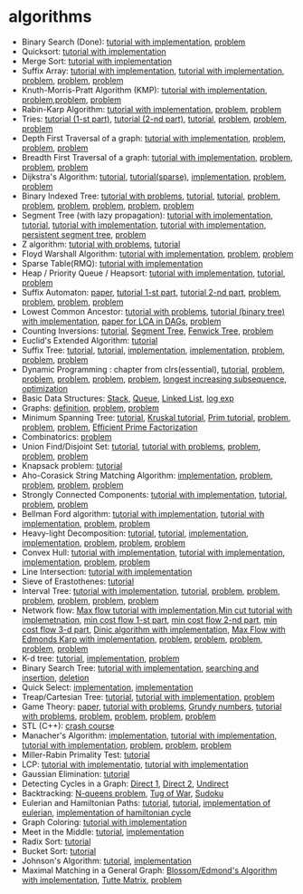 # algorithms

* Binary Search (Done): [tutorial with implementation](http://geeksquiz.com/binary-search/), [problem](http://www.spoj.com/problems/AGGRCOW)
* Quicksort: [tutorial with implementation](http://www.geeksforgeeks.org/quick-sort/)
* Merge Sort: [tutorial with implementation](http://www.geeksforgeeks.org/merge-sort/)
* Suffix Array: [tutorial with implementation](https://discuss.codechef.com/questions/21385/a-tutorial-on-suffix-arrays), [tutorial with implementation](https://apps.topcoder.com/forums/;jsessionid=BC99925E58CB2628CA9AA3AFC13F6593?module=Thread&start=0&threadID=627379), [problem](http://www.spoj.com/problems/SUBST1/), [problem](https://www.codechef.com/problems/MOU1H), [problem](https://www.codechef.com/problems/TASTR)
* Knuth-Morris-Pratt Algorithm (KMP): [tutorial with implementation](http://www.geeksforgeeks.org/searching-for-patterns-set-2-kmp-algorithm), [problem](https://www.codechef.com/problems/TASHIFT),[problem](https://www.codechef.com/problems/KAN13C), [problem](https://www.codechef.com/problems/TRSUBTR)
* Rabin-Karp Algorithm: [tutorial with implementation](http://www.geeksforgeeks.org/searching-for-patterns-set-3-rabin-karp-algorithm/), [problem](https://www.codechef.com/problems/SSTORY), [problem](http://codeforces.com/problemset/problem/271/D)
* Tries: [tutorial (1-st part)](http://www.geeksforgeeks.org/trie-insert-and-search/), [tutorial (2-nd part)](http://www.geeksforgeeks.org/trie-delete/), [tutorial](https://threads-iiith.quora.com/Tutorial-on-Trie-and-example-problems), [problem](http://www.spoj.com/problems/SUBXOR/), [problem](https://icpcarchive.ecs.baylor.edu/index.php?Itemid=8&category=345&option=com_onlinejudge&page=show_problem&problem=2683), [problem](https://www.codechef.com/problems/EST)
* Depth First Traversal of a graph: [tutorial with implementation](http://www.geeksforgeeks.org/depth-first-traversal-for-a-graph/), [problem](http://www.spoj.com/problems/PARADOX/), [problem](http://www.spoj.com/problems/BUGLIFE/), [problem](http://www.spoj.com/problems/PT07Z/)
* Breadth First Traversal of a graph: [tutorial with implementation](http://www.geeksforgeeks.org/breadth-first-traversal-for-a-graph/), [problem](http://www.codechef.com/problems/DIGJUMP), [problem](http://www.spoj.com/problems/ONEZERO/), [problem](http://www.spoj.com/problems/NAKANJ/)
* Dijkstra's Algorithm: [tutorial](http://e-maxx.ru/algo/dijkstra), [tutorial(sparse)](http://e-maxx.ru/algo/dijkstra_sparse), [implementation](http://zobayer.blogspot.ru/2009/12/dijkstras-algorithm-in-c.html), [problem](http://www.spoj.com/problems/EZDIJKST/), [problem](http://www.spoj.com/problems/SHPATH/)
* Binary Indexed Tree: [tutorial with problems](https://www.topcoder.com/community/data-science/data-science-tutorials/binary-indexed-trees/), [tutorial](http://codeforces.com/blog/entry/619), [tutorial](https://stackoverflow.com/questions/15439233/bitusing-a-binary-indexed-tree), [problem](http://www.spoj.com/problems/HORRIBLE/), [problem](http://www.spoj.com/problems/YODANESS/), [problem](http://www.spoj.com/problems/INVCNT/), [problem](http://www.spoj.com/problems/NICEDAY/), [problem](http://www.spoj.com/problems/CTRICK/), [problem](http://www.spoj.com/problems/DQUERY/)
* Segment Tree (with lazy propagation): [tutorial with implementation](http://se7so.blogspot.ru/2012/12/segment-trees-and-lazy-propagation.html), [tutorial](https://discuss.codechef.com/questions/38770/lazy-propagation), [tutorial with implementation](http://letuskode.blogspot.ru/2013/01/segtrees.html), [tutorial with implementation](http://e-maxx.ru/algo/segment_tree), [persistent segment tree](https://blog.anudeep2011.com/persistent-segment-trees-explained-with-spoj-problems/), [problem](http://www.spoj.com/problems/HORRIBLE/)
* Z algorithm: [tutorial with problems](http://codeforces.com/blog/entry/3107), [tutorial](https://www.cs.umd.edu/class/fall2011/cmsc858s/Lec02-zalg.pdf)
* Floyd Warshall Algorithm: [tutorial with implementation](http://www.geeksforgeeks.org/dynamic-programming-set-16-floyd-warshall-algorithm/), [problem](http://www.spoj.com/problems/AMR11F/), [problem](http://community.topcoder.com/stat?c=problem_statement&pm=2356)
* Sparse Table(RMQ): [tutorial with implementation](https://mayanknatani.wordpress.com/2013/07/15/range-minimum-query/)
* Heap / Priority Queue / Heapsort: [tutorial with implementation](http://www.sourcetricks.com/2011/06/c-heaps.html#.Wd4AYNNJbVp), [tutorial](http://pages.cs.wisc.edu/~vernon/cs367/notes/11.PRIORITY-Q.html), [problem](http://www.codechef.com/problems/REVERSE)
* Suffix Automaton: [paper](http://www.cs.nyu.edu/~mohri/pub/nfac.pdf), [tutorial 1-st part](http://www.geeksforgeeks.org/searching-for-patterns-set-5-finite-automata/), [tutorial 2-nd part](http://www.geeksforgeeks.org/pattern-searching-set-5-efficient-constructtion-of-finite-automata/), [problem](http://www.codechef.com/problems/SUBQUERY), [problem](http://www.codechef.com/problems/TSUBSTR), [problem](http://www.codechef.com/problems/SSTORY), [problem](http://www.codechef.com/problems/MOU1H)
* Lowest Common Ancestor: [tutorial with problems](http://www.topcoder.com/tc?d1=tutorials&d2=lowestCommonAncestor&module=Static), [tutorial (binary tree) with implementation](http://www.geeksforgeeks.org/lowest-common-ancestor-binary-tree-set-1/), [paper for LCA in DAGs](http://ab.inf.uni-tuebingen.de/people/fischer/lsa.pdf), [problem](http://www.codechef.com/LTIME14/problems/TALCA)
* Counting Inversions: [tutorial](http://www.geeksforgeeks.org/counting-inversions/), [Segment Tree](https://www.quora.com/How-to-count-inversions-using-Segment-Tree-of-a-given-array), [Fenwick Tree](http://pavelsimo.blogspot.in/2012/09/counting-inversions-in-array-using-BIT.html), [problem](http://www.codechef.com/problems/DYNAINV)
* Euclid's Extended Algorithm: [tutorial](http://discuss.codechef.com/questions/20842/a-tutorial-on-the-extended-euclids-algorithm)
* Suffix Tree: [tutorial](http://stackoverflow.com/questions/9452701/ukkonens-suffix-tree-algorithm-in-plain-english), [tutorial](http://www.cise.ufl.edu/~sahni/dsaaj/enrich/c16/suffix.htm), [implementation](http://marknelson.us/attachments/1996/suffix-trees/stree2006.cpp), [implementation](http://www.sanfoundry.com/cpp-program-implement-suffix-tree/), [problem](http://www.spoj.com/problems/LCS/), [problem](http://www.codechef.com/OCT11/problems/REPSTR), [problem](http://www.spoj.com/problems/BEADS/)
* Dynamic Programming : chapter from clrs(essential), [tutorial](https://www.quora.com/Are-there-any-good-resources-or-tutorials-for-dynamic-programming-DP-besides-the-TopCoder-tutorial), [problem](http://www.codechef.com/problems/LEPAINT), [problem](http://www.codechef.com/problems/MAXPR), [problem](http://www.codechef.com/problems/COINS), [problem](http://discuss.codechef.com/questions/47239/frogv-editorial), [problem](), [longest increasing subsequence](http://www.geeksforgeeks.org/longest-monotonically-increasing-subsequence-size-n-log-n/), [optimization](http://codeforces.com/blog/entry/8219)
* Basic Data Structures: [Stack](https://www.cs.bu.edu/teaching/c/stack/array/), [Queue](http://geeksquiz.com/queue-set-1introduction-and-array-implementation/), [Linked List](http://codingfreak.blogspot.com/2009/08/implementation-of-singly-linked-list-in.html), [log exp](http://discuss.codechef.com/questions/20451/a-tutorial-on-fast-modulo-multiplication-exponential-squaring)
* Graphs: [definition](http://discuss.codechef.com/questions/17801/introduction-to-graphs-definitions-traversal-depth-first-search), [problem](http://www.codechef.com/problems/DIREL), [problem](http://www.codechef.com/problems/DRGHTS)
* Minimum Spanning Tree: [tutorial](https://www.ics.uci.edu/~eppstein/161/960206.html), [Kruskal tutorial](http://www.geeksforgeeks.org/greedy-algorithms-set-2-kruskals-minimum-spanning-tree-mst/), [Prim tutorial](http://www.geeksforgeeks.org/greedy-algorithms-set-5-prims-minimum-spanning-tree-mst-2/), [problem](http://www.spoj.com/problems/MST/), [problem](http://www.spoj.com/problems/CSTREET/), [problem](http://www.spoj.com/problems/BLINNET/), [Efficient Prime Factorization](http://www.geeksforgeeks.org/print-all-prime-factors-of-a-given-number/)
* Combinatorics: [problem](http://www.codechef.com/problems/BINTOUR)
* Union Find/Disjoint Set: [tutorial](http://www.cs.cornell.edu/~wdtseng/icpc/notes/graph_part4.pdf), [tutorial with problems](http://community.topcoder.com/tc?d1=tutorials&d2=disjointDataStructure&module=Static), [problem](http://www.codechef.com/problems/DISHOWN), [problem](http://www.spoj.com/problems/BLINNET/), [problem](http://www.spoj.com/problems/CHAIN/)
* Knapsack problem: [tutorial](http://www.geeksforgeeks.org/dynamic-programming-set-10-0-1-knapsack-problem/)
* Aho-Corasick String Matching Algorithm: [implementation](https://gist.github.com/andmej/1233426), [problem](http://www.codechef.com/problems/FAVNUM), [problem](http://community.topcoder.com/stat?c=problem_statement&pm=11514&rd=14544), [problem](http://community.topcoder.com/stat?c=problem_statement&pm=6017), [problem](http://www.spoj.com/problems/WPUZZLES/)
* Strongly Connected Components: [tutorial with implementation](http://www.geeksforgeeks.org/strongly-connected-components/), [tutorial](http://www.cs.berkeley.edu/~vazirani/s99cs170/notes/lec12.pdf), [problem](http://www.spoj.com/problems/BOTTOM/), [problem](http://www.spoj.com/problems/BREAK/)
* Bellman Ford algorithm: [tutorial with implementation](http://www.geeksforgeeks.org/dynamic-programming-set-23-bellman-ford-algorithm/), [tutorial with implementation](http://compprog.wordpress.com/2007/11/29/one-source-shortest-path-the-bellman-ford-algorithm/), [problem](http://community.topcoder.com/stat?c=problem_statement&pm=10580), [problem](http://codeforces.com/problemset/problem/346/D)
* Heavy-light Decomposition: [tutorial](http://blog.anudeep2011.com/heavy-light-decomposition/), [tutorial](http://wcipeg.com/wiki/Heavy-light_decomposition), [implementation](https://apps.topcoder.com/forums/?mc=8&module=Thread&start=0&threadID=796128), [implementation](http://pastie.org/private/ozpqitws20ylrj8a57tog#), [problem](http://www.spoj.com/problems/QTREE6/), [problem](http://www.codechef.com/problems/PUSHFLOW), [problem](http://www.codechef.com/problems/GERALD2)
* Convex Hull: [tutorial with implementation](http://www.geeksforgeeks.org/convex-hull-set-1-jarviss-algorithm-or-wrapping/), [tutorial with implementation](http://www.geeksforgeeks.org/convex-hull-set-2-graham-scan/), [implementation](http://stanford.edu/~liszt90/acm/notebook.html#file8), [problem](http://codeforces.com/problemset/problem/166/B), [problem](http://acm.timus.ru/problem.aspx?num=1185&space=1)
* Line Intersection: [tutorial with implementation](http://www.geeksforgeeks.org/check-if-two-given-line-segments-intersect/)
* Sieve of Erastothenes: [tutorial](http://www.geeksforgeeks.org/sieve-of-eratosthenes/)
* Interval Tree: [tutorial with implementation](http://www.geeksforgeeks.org/interval-tree/), [tutorial](http://www.dgp.toronto.edu/people/JamesStewart/378notes/22intervals/), [problem](http://www.codechef.com/problems/FLIPCOIN/), [problem](http://www.spoj.com/problems/THRBL/), [problem](http://www.spoj.com/problems/LITE/), [problem](http://www.spoj.com/problems/FREQUENT/), [problem](http://www.spoj.com/problems/GSS1/), [problem](http://www.spoj.com/problems/GSS3/)
* Network flow: [Max flow tutorial with implementation](http://www.geeksforgeeks.org/ford-fulkerson-algorithm-for-maximum-flow-problem/),[Min cut tutorial with implemetnation](http://www.geeksforgeeks.org/minimum-cut-in-a-directed-graph/), [min cost flow 1-st part](http://community.topcoder.com/tc?d1=tutorials&d2=minimumCostFlow1&module=Static), [min cost flow 2-nd part](http://help.topcoder.com/data-science/competing-in-algorithm-challenges/algorithm-tutorials/minimum-cost-flow-part-2-algorithms/), [min cost flow 3-d part](http://help.topcoder.com/data-science/competing-in-algorithm-challenges/algorithm-tutorials/minimum-cost-flow-part-3-applications/), [Dinic algorithm with implementation](http://e-maxx.ru/algo/dinic), [Max Flow with Edmonds Karp with implementation](http://e-maxx.ru/algo/edmonds_karp), [problem](http://www.codechef.com/problems/TWOCOMP), [problem](http://www.codechef.com/problems/LONGART), [problem](http://www.spoj.com/problems/EN/), [problem](http://www.spoj.com/problems/SCITIES/), [problem](http://www.spoj.com/problems/TOURS/)  
* K-d tree: [tutorial](http://web.stanford.edu/class/cs106l/handouts/assignment-3-kdtree.pdf), [implementation](http://rosettacode.org/wiki/K-d_tree), [problem](http://www.spoj.com/problems/GANNHAT/)
* Binary Search Tree: [tutorial with implementation](http://www.sourcetricks.com/2011/06/binary-search-trees-in-c.html#.U--wAvmSzfc), [searching and insertion](http://geeksquiz.com/binary-search-tree-set-1-search-and-insertion/), [deletion](http://geeksquiz.com/binary-search-tree-set-2-delete/)
* Quick Select: [implementation](http://www.sourcetricks.com/2011/06/quick-select.html#.U_CQ0_mSzfc), [implementation](http://rosettacode.org/wiki/Quickselect_algorithm#C.2B.2B)
* Treap/Cartesian Tree: [tutorial](http://habrahabr.ru/post/101818/), [tutorial with implementation](http://e-maxx.ru/algo/treap), [problem](http://www.codechef.com/problems/CARDSHUF/)
* Game Theory: [paper](http://www.math.ucla.edu/~tom/Game_Theory/comb.pdf), [tutorial with problems](https://www.topcoder.com/community/data-science/data-science-tutorials/algorithm-games/), [Grundy numbers](http://letuskode.blogspot.ch/2014/08/grundy-numbers.html), [tutorial with problems](http://www.codechef.com/wiki/tutorial-game-theory), [problem](http://www.spoj.com/problems/MCOINS/), [problem](http://www.spoj.com/problems/RESN04/), [problem](http://www.spoj.com/problems/PEBBMOV/), [problem](http://codeforces.com/contest/87/problem/C)
* STL (C++): [crash course](https://community.topcoder.com/tc?d1=features&d2=082803&module=Static)
* Manacher's Algorithm: [implementation](http://leetcode.com/2011/11/longest-palindromic-substring-part-ii.html), [tutorial with implementation](http://tristan-interview.blogspot.in/2011/11/longest-palindrome-substring-manachers.html), [tutorial with implementation](http://e-maxx.ru/algo/palindromes_count), [problem](http://acm.timus.ru/problem.aspx?num=1937&space=1), [problem](http://www.spoj.com/problems/LPS/), [problem](http://www.spoj.com/problems/MSUBSTR/)
* Miller-Rabin Primality Test: [tutorial](http://community.topcoder.com/tc?d1=tutorials&d2=primalityTesting&module=Static)
* LCP: [tutorial with implementatio](http://codeforces.com/blog/entry/12796#comment-175287), [tutorial with implementation](http://e-maxx.ru/algo/suffix_array#7)
* Gaussian Elimination: [tutorial](http://compprog.wordpress.com/2007/12/11/gaussian-elimination/)
* Detecting Cycles in a Graph: [Direct 1](http://www.geeksforgeeks.org/detect-cycle-in-a-graph/), [Direct 2](http://www.geeksforgeeks.org/union-find/), [Undirect](http://www.geeksforgeeks.org/detect-cycle-undirected-graph/)
* Backtracking: [N-queens problem](http://www.geeksforgeeks.org/backtracking-set-3-n-queen-problem/), [Tug of War](http://www.geeksforgeeks.org/tug-of-war/), [Sudoku](http://www.geeksforgeeks.org/backtracking-set-7-suduku/)
* Eulerian and Hamiltonian Paths: [tutorial](http://www.cs.sfu.ca/~ggbaker/zju/math/euler-ham.html#ham), [tutorial](http://www.csd.uoc.gr/~hy583/papers/ch14.pdf), [implementation of eulerian](http://www.geeksforgeeks.org/eulerian-path-and-circuit/), [implementation of hamiltonian cycle](http://www.geeksforgeeks.org/backtracking-set-7-hamiltonian-cycle/)
* Graph Coloring: [tutorial with implementation](http://algorithm.daqwest.com/search?search=Coloring+algorithm)
* Meet in the Middle: [tutorial](http://www.infoarena.ro/blog/meet-in-the-middle), [implementation](https://sites.google.com/site/indy256/algo/meet-in-the-middle)
* Radix Sort: [tutorial](http://www.geeksforgeeks.org/radix-sort/)
* Bucket Sort: [tutorial](http://www.geeksforgeeks.org/bucket-sort-2/)
* Johnson's Algorithm: [tutorial](http://www.geeksforgeeks.org/johnsons-algorithm/), [implementation](https://gist.github.com/ashleyholman/6793360)
* Maximal Matching in a General Graph: [Blossom/Edmond's Algorithm with implementation](http://e-maxx.ru/algo/matching_edmonds), [Tutte Matrix](http://e-maxx.ru/algo/tutte_matrix), [problem](http://www.codechef.com/problems/SEAGRP)
